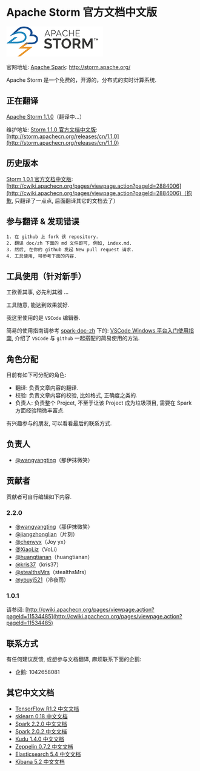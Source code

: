 # Apache Storm 官方文档中文版
![](doc/en/images/logo.png) 

官网地址: [Apache Spark](http://storm.apache.org/): <http://storm.apache.org/>

Apache Storm 是一个免费的，开源的，分布式的实时计算系统.

## 正在翻译

[Apache Storm 1.1.0](http://storm.apachecn.org/releases/cn/1.1.0)（翻译中...）

维护地址: [Storm 1.1.0 官方文档中文版](http://storm.apachecn.org/releases/cn/1.1.0): [http://storm.apachecn.org/releases/cn/1.1.0](http://storm.apachecn.org/releases/cn/1.1.0)

## 历史版本
[Storm 1.0.1 官方文档中文版](http://cwiki.apachecn.org/pages/viewpage.action?pageId=2884006): [http://cwiki.apachecn.org/pages/viewpage.action?pageId=2884006](http://cwiki.apachecn.org/pages/viewpage.action?pageId=2884006)（抱歉, 只翻译了一点点, 后面翻译其它的文档去了）

## 参与翻译 & 发现错误
    1. 在 github 上 fork 该 repository.
    2. 翻译 doc/zh 下面的 md 文件即可, 例如, index.md.
    3. 然后, 在你的 github 发起 New pull request 请求.
    4. 工具使用, 可参考下面的内容.

## 工具使用（针对新手）
工欲善其事, 必先利其器 ...

工具随意, 能达到效果就好.

我这里使用的是 `VSCode` 编辑器.

简易的使用指南请参考 [spark-doc-zh](https://github.com/apachecn/spark-doc-zh/blob/master/help/vscode-windows-usage.md) 下的: [VSCode Windows 平台入门使用指南](https://github.com/apachecn/spark-doc-zh/blob/master/help/vscode-windows-usage.md), 介绍了 `VSCode` 与 `github` 一起搭配的简易使用的方法.

## 角色分配
目前有如下可分配的角色: 

* 翻译: 负责文章内容的翻译.
* 校验: 负责文章内容的校验, 比如格式, 正确度之类的.
* 负责人: 负责整个 Projcet, 不至于让该 Project 成为垃圾项目, 需要在 Spark 方面经验稍微丰富点.

有兴趣参与的朋友, 可以看看最后的联系方式.

## 负责人
* [@wangyangting](https://github.com/wangyangting)（那伊抹微笑）

## 贡献者

贡献者可自行编辑如下内容.

### 2.2.0
* [@wangyangting](https://github.com/wangyangting)（那伊抹微笑）
* [@jiangzhonglian](https://github.com/jiangzhonglian)（片刻）
* [@chenyyx](https://github.com/chenyyx)（Joy yx）
* [@XiaoLiz](https://github.com/XiaoLiz)（VoLi）
* [@huangtianan](https://github.com/huangtianan)（huangtianan）
* [@kris37](https://github.com/kris37)（kris37）
* [@stealthsMrs](https://github.com/stealthsMrs)（stealthsMrs）
* [@youyj521](https://github.com/youyj521)（冷夜雨）

### 1.0.1
请参阅: [http://cwiki.apachecn.org/pages/viewpage.action?pageId=11534485](http://cwiki.apachecn.org/pages/viewpage.action?pageId=11534485)

## 联系方式
有任何建议反馈, 或想参与文档翻译, 麻烦联系下面的企鹅:
* 企鹅: 1042658081

## 其它中文文档
* [TensorFlow R1.2 中文文档](http://cwiki.apachecn.org/pages/viewpage.action?pageId=10030122)
* [sklearn 0.18 中文文档](http://cwiki.apachecn.org/pages/viewpage.action?pageId=10030181)
* [Spark 2.2.0 中文文档](http://spark.apachecn.org/docs/cn/2.2.0/)
* [Spark 2.0.2 中文文档](http://cwiki.apachecn.org/pages/viewpage.action?pageId=2883613)
* [Kudu 1.4.0 中文文档](http://cwiki.apachecn.org/pages/viewpage.action?pageId=10813594)
* [Zeppelin 0.7.2 中文文档](http://cwiki.apachecn.org/pages/viewpage.action?pageId=10030467)
* [Elasticsearch 5.4 中文文档](http://cwiki.apachecn.org/pages/viewpage.action?pageId=4260364)
* [Kibana 5.2 中文文档](http://cwiki.apachecn.org/pages/viewpage.action?pageId=8159377)
